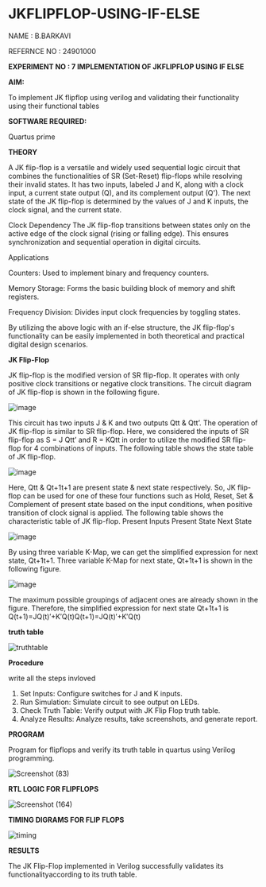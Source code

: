 # JKFLIPFLOP-USING-IF-ELSE
NAME  : B.BARKAVI

REFERNCE NO : 24901000

**EXPERIMENT NO : 7  IMPLEMENTATION OF JKFLIPFLOP USING IF ELSE**


**AIM:** 

To implement  JK flipflop using verilog and validating their functionality using their functional tables

**SOFTWARE REQUIRED:**

Quartus prime

**THEORY**


A JK flip-flop is a versatile and widely used sequential logic circuit that combines the functionalities of SR (Set-Reset) flip-flops while resolving their invalid states. It has two inputs, labeled J and K, along with a clock input, a current state output (Q), and its complement output (Q'). The next state of the JK flip-flop is determined by the values of J and K inputs, the clock signal, and the current state.

Clock Dependency
The JK flip-flop transitions between states only on the active edge of the clock signal (rising or falling edge). This ensures synchronization and sequential operation in digital circuits.

Applications

Counters: Used to implement binary and frequency counters.

Memory Storage: Forms the basic building block of memory and shift registers.

Frequency Division: Divides input clock frequencies by toggling states.

By utilizing the above logic with an if-else structure, the JK flip-flop's functionality can be easily implemented in both theoretical and practical digital design scenarios.









**JK Flip-Flop**

JK flip-flop is the modified version of SR flip-flop. It operates with only positive clock transitions or negative clock transitions. The circuit diagram of JK flip-flop is shown in the following figure.

![image](https://github.com/naavaneetha/JKFLIPFLOP-USING-IF-ELSE/assets/154305477/a649c30b-232b-4558-b188-fd6c09845180)


This circuit has two inputs J & K and two outputs Qtt & Qtt’. The operation of JK flip-flop is similar to SR flip-flop. Here, we considered the inputs of SR flip-flop as S = J Qtt’ and R = KQtt in order to utilize the modified SR flip-flop for 4 combinations of inputs. The following table shows the state table of JK flip-flop.

![image](https://github.com/naavaneetha/JKFLIPFLOP-USING-IF-ELSE/assets/154305477/c4360742-e8a8-4937-b089-c46c0433f9a3)

 
Here, Qtt & Qt+1t+1 are present state & next state respectively. So, JK flip-flop can be used for one of these four functions such as Hold, Reset, Set & Complement of present state based on the input conditions, when positive transition of clock signal is applied. The following table shows the characteristic table of JK flip-flop. Present Inputs Present State Next State
 
![image](https://github.com/naavaneetha/JKFLIPFLOP-USING-IF-ELSE/assets/154305477/6c275261-a6d5-4c37-a3a7-1e88ca11c4cd)

By using three variable K-Map, we can get the simplified expression for next state, Qt+1t+1. Three variable K-Map for next state, Qt+1t+1 is shown in the following figure.
 
![image](https://github.com/naavaneetha/JKFLIPFLOP-USING-IF-ELSE/assets/154305477/5174f41b-0ce0-4329-a372-6d1943ea6673)

The maximum possible groupings of adjacent ones are already shown in the figure. Therefore, the simplified expression for next state Qt+1t+1 is Q(t+1)=JQ(t)′+K′Q(t)Q(t+1)=JQ(t)′+K′Q(t)

**truth table**



![truthtable](https://github.com/user-attachments/assets/495236c2-a7ea-42b3-90f1-2c9c5a1118d2)

**Procedure**

 write all the steps invloved 

 1. Set Inputs: Configure switches for J and K inputs.
 2. Run Simulation: Simulate circuit to see output on LEDs.
 3. Check Truth Table: Verify output with JK Flip Flop truth table.
 4. Analyze Results: Analyze results, take screenshots, and generate report.

**PROGRAM**

Program for flipflops and verify its truth table in quartus using Verilog programming.

![Screenshot (83)](https://github.com/user-attachments/assets/72f2c490-b683-4ea6-81b1-f2b03fb0048d)


**RTL LOGIC FOR FLIPFLOPS**

![Screenshot (164)](https://github.com/user-attachments/assets/8555e94f-ab50-4f6e-a709-f105a51317fd)

**TIMING DIGRAMS FOR FLIP FLOPS**


![timing](https://github.com/user-attachments/assets/cd1bdd87-9910-4605-b3af-07fdcfb33f85)


**RESULTS**

The JK Flip-Flop implemented in Verilog successfully validates its functionalityaccording to its truth table.
